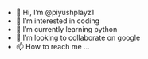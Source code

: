 - 👋 Hi, I’m @piyushplayz1
- 👀 I’m interested in coding
- 🌱 I’m currently learning python
- 💞️ I’m looking to collaborate on google
- 📫 How to reach me ...

<!---
piyushplayz1/piyushplayz1 is a ✨ special ✨ repository because its `README.md` (this file) appears on your GitHub profile.
You can click the Preview link to take a look at your changes.
--->
